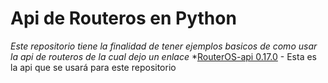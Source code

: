 # Api de Routeros en Python
_Este repositorio tiene la finalidad de tener ejemplos basicos de como usar la api de routeros de la cual dejo un enlace_
*[RouterOS-api 0.17.0](https://pypi.org/project/RouterOS-api/) - Esta es la api que se usará para este repositorio

